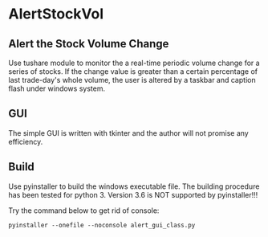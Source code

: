# AlertStockVol

## Alert the Stock Volume Change

Use tushare module to monitor the a real-time periodic volume change for a series of stocks. If the change value is greater than a certain percentage of last trade-day's whole volume, the user is altered by a taskbar and caption flash under windows system.

## GUI
The simple GUI is written with tkinter and the author will not promise any efficiency.

## Build
Use pyinstaller to build the windows executable file. The building procedure has been tested for python 3. Version 3.6 is NOT supported by pyinstaller!!!

Try the command below to get rid of console:
~~~~
pyinstaller --onefile --noconsole alert_gui_class.py
~~~~
